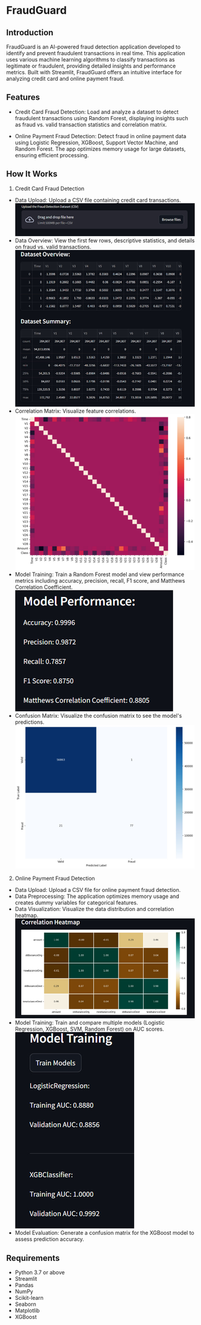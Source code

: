 # FraudGuard
## Introduction
FraudGuard is an AI-powered fraud detection application developed to identify and prevent fraudulent transactions in real time. This application uses various machine learning algorithms to classify transactions as legitimate or fraudulent, providing detailed insights and performance metrics. Built with Streamlit, FraudGuard offers an intuitive interface for analyzing credit card and online payment fraud.

## Features
- Credit Card Fraud Detection: Load and analyze a dataset to detect fraudulent transactions using Random Forest, displaying insights such as fraud vs. valid transaction statistics and correlation matrix.

- Online Payment Fraud Detection: Detect fraud in online payment data using Logistic Regression, XGBoost, Support Vector Machine, and Random Forest. The app optimizes memory usage for large datasets, ensuring efficient processing.

## How It Works
1. Credit Card Fraud Detection
- Data Upload: Upload a CSV file containing credit card transactions.
![](/images/upload.jpg)
- Data Overview: View the first few rows, descriptive statistics, and details on fraud vs. valid transactions.
![](images/overview.jpg)
- Correlation Matrix: Visualize feature correlations.
![](images/corr_matrix.jpg)
- Model Training: Train a Random Forest model and view performance metrics including accuracy, precision, recall, F1 score, and Matthews Correlation Coefficient.
![](images/model_train.jpg)
- Confusion Matrix: Visualize the confusion matrix to see the model's predictions.
![](images/confusion_matrix.jpg)
2. Online Payment Fraud Detection
- Data Upload: Upload a CSV file for online payment fraud detection.
- Data Preprocessing: The application optimizes memory usage and creates dummy variables for categorical features.
- Data Visualization: Visualize the data distribution and correlation heatmap.
![](/images/corr_heatmap.jpg)
- Model Training: Train and compare multiple models (Logistic Regression, XGBoost, SVM, Random Forest) on AUC scores.
![](images/model_train_2.jpg)
- Model Evaluation: Generate a confusion matrix for the XGBoost model to assess prediction accuracy.

## Requirements
- Python 3.7 or above
- Streamlit
- Pandas
- NumPy
- Scikit-learn
- Seaborn
- Matplotlib
- XGBoost
